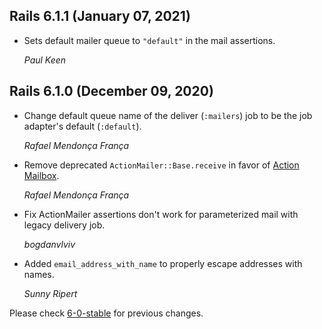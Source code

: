 ## Rails 6.1.1 (January 07, 2021) ##

*   Sets default mailer queue to `"default"` in the mail assertions.

    *Paul Keen*


## Rails 6.1.0 (December 09, 2020) ##

*   Change default queue name of the deliver (`:mailers`) job to be the job adapter's
    default (`:default`).

    *Rafael Mendonça França*

*   Remove deprecated `ActionMailer::Base.receive` in favor of [Action Mailbox](https://github.com/rails/rails/tree/master/actionmailbox).

    *Rafael Mendonça França*

*   Fix ActionMailer assertions don't work for parameterized mail with legacy delivery job.

    *bogdanvlviv*

*   Added `email_address_with_name` to properly escape addresses with names.

    *Sunny Ripert*


Please check [6-0-stable](https://github.com/rails/rails/blob/6-0-stable/actionmailer/CHANGELOG.md) for previous changes.
